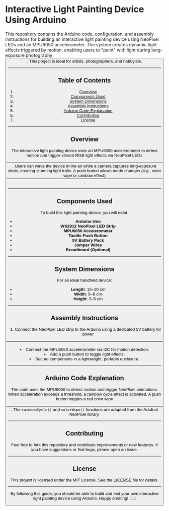 # Interactive Light Painting Device Using Arduino

This repository contains the Arduino code, configuration, and assembly instructions for building an interactive light painting device using NeoPixel LEDs and an MPU6050 accelerometer. The system creates dynamic light effects triggered by motion, enabling users to "paint" with light during long-exposure photography <button class="citation-flag" data-index="1">. This project is ideal for artists, photographers, and hobbyists.

---

## Table of Contents
1. [Overview](#overview)
2. [Components Used](#components-used)
3. [System Dimensions](#system-dimensions)
4. [Assembly Instructions](#assembly-instructions)
5. [Arduino Code Explanation](#arduino-code-explanation)
6. [Contributing](#contributing)
7. [License](#license)

---

## Overview
The interactive light painting device uses an MPU6050 accelerometer to detect motion and trigger vibrant RGB light effects via NeoPixel LEDs <button class="citation-flag" data-index="7">. Users can wave the device in the air while a camera captures long-exposure shots, creating stunning light trails. A push button allows mode changes (e.g., color wipe or rainbow effect) <button class="citation-flag" data-index="1">.

---

## Components Used
To build this light painting device, you will need:
- **Arduino Uno**
- **WS2812 NeoPixel LED Strip**
- **MPU6050 Accelerometer**
- **Tactile Push Button**
- **5V Battery Pack**
- **Jumper Wires**
- **Breadboard (Optional)**

---

## System Dimensions
For an ideal handheld device:
- **Length**: 15–20 cm
- **Width**: 5–8 cm
- **Height**: 3–5 cm

---

## Assembly Instructions
1. Connect the NeoPixel LED strip to the Arduino using a dedicated 5V battery for power <button class="citation-flag" data-index="1">.
2. Connect the MPU6050 accelerometer via I2C for motion detection.
3. Add a push button to toggle light effects.
4. Secure components in a lightweight, portable enclosure.

---

## Arduino Code Explanation
The code uses the MPU6050 to detect motion and trigger NeoPixel animations. When acceleration exceeds a threshold, a rainbow cycle effect is activated. A push button toggles a red color wipe <button class="citation-flag" data-index="1">. The `rainbowCycle()` and `colorWipe()` functions are adapted from the Adafruit NeoPixel library.

---

## Contributing
Feel free to fork this repository and contribute improvements or new features. If you have suggestions or find bugs, please open an issue.

---

## License
This project is licensed under the MIT License. See the [LICENSE](LICENSE) file for details.

---

By following this guide, you should be able to build and test your own interactive light painting device using Arduino. Happy creating! 🎨✨
